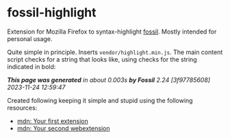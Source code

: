 # fossil-highlight

Extension for Mozilla Firefox to syntax-highlight
[fossil](https://fossil-scm.org). Mostly intended for personal usage.


Quite simple in principle. Inserts `vendor/highlight.min.js`. The main content
script checks for a string that looks like, using checks for the string
indicated in bold:

_**This page was generated** in about 0.003s **by Fossil** 2.24 [3f97785608]
2023-11-24 12:59:47_


Created following keeping it simple and stupid using the following resources:

* [mdn: Your first extension](https://developer.mozilla.org/en-US/docs/Mozilla/Add-ons/WebExtensions/Your_first_WebExtension)
* [mdn: Your second webextension](https://developer.mozilla.org/en-US/docs/Mozilla/Add-ons/WebExtensions/Your_second_WebExtension)
